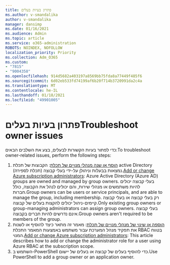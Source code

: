 ```yaml
---
title: פתרון בעיות בעלים
ms.author: v-smandalika
author: v-smandalika
manager: dansimp
ms.date: 01/16/2021
ms.audience: Admin
ms.topic: article
ms.service: o365-administration
ROBOTS: NOINDEX, NOFOLLOW
localization_priority: Priority
ms.collection: Adm_O365
ms.custom:
- "7815"
- "9004358"
ms.openlocfilehash: 914d5682a403197a8569bb75fda8a77449f485f6
ms.sourcegitcommit: 6d02eb533fd74199af6b20f714b3720991da2c4a
ms.translationtype: MT
ms.contentlocale: he-IL
ms.lasthandoff: 01/18/2021
ms.locfileid: "49901005"
---
```

# <a name="troubleshoot-owner-issues"></a><span data-ttu-id="617f8-102">פתרון בעיות בעלים</span><span class="sxs-lookup"><span data-stu-id="617f8-102">Troubleshoot owner issues</span></span>

<span data-ttu-id="617f8-103">כדי לפתור בעיות הקשורות לבעלים, בצע את השלבים הבאים:</span><span class="sxs-lookup"><span data-stu-id="617f8-103">To troubleshoot owner-related issues, perform the following steps:</span></span>

1. <span data-ttu-id="617f8-104">[הוסף או שנה מנהלי מנויים של תכלת](https://docs.microsoft.com/azure/active-directory/fundamentals/active-directory-accessmanagement-managing-group-owners): הקבוצות של תכלת active Directory (תכלת לספירה) נמצאות בבעלות וניהולן על-ידי בעלי קבוצה.</span><span class="sxs-lookup"><span data-stu-id="617f8-104">[Add or change Azure subscription administrators](https://docs.microsoft.com/azure/active-directory/fundamentals/active-directory-accessmanagement-managing-group-owners): Azure Active Directory (Azure AD) groups are owned and managed by group owners.</span></span> <span data-ttu-id="617f8-105">בעלי קבוצה יכולים להיות משתמשים או מנהלי שירות, והם יכולים לנהל את הקבוצה, כולל חברות.</span><span class="sxs-lookup"><span data-stu-id="617f8-105">Group owners can be users or service principals, and are able to manage the group, including membership.</span></span> <span data-ttu-id="617f8-106">רק בעלי קבוצה או בעלי קבוצה קיימים-ניהול יכולים להקצות בעלים של קבוצה.</span><span class="sxs-lookup"><span data-stu-id="617f8-106">Only existing group owners or group-managing administrators can assign group owners.</span></span> <span data-ttu-id="617f8-107">בעלי קבוצה אינם נדרשים להיות חברים בקבוצה.</span><span class="sxs-lookup"><span data-stu-id="617f8-107">Group owners aren't required to be members of the group.</span></span>
2. <span data-ttu-id="617f8-108">[הוספה או שינוי של מנהלי מנויים של תכלת](https://docs.microsoft.com/azure/cost-management-billing/manage/add-change-subscription-administrator): מאמר זה מתאר כיצד להוסיף או לשנות את תפקיד מנהל המערכת עבור משתמש באמצעות המאמר התכלת RBAC בטווח המנוי.</span><span class="sxs-lookup"><span data-stu-id="617f8-108">[Add or change Azure subscription administrators](https://docs.microsoft.com/azure/cost-management-billing/manage/add-change-subscription-administrator): This article describes how to add or change the administrator role for a user using Azure RBAC at the subscription scope.</span></span>
3. <span data-ttu-id="617f8-109">השתמש ב-PowerShell כדי להוסיף בעלים של קבוצה או בעלים של יישום.</span><span class="sxs-lookup"><span data-stu-id="617f8-109">Use PowerShell to add a group owner or an application owner.</span></span>
